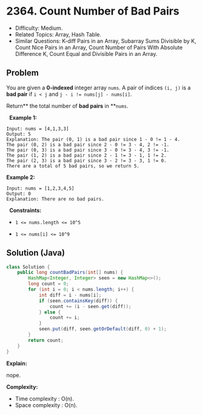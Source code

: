# 2364. Count Number of Bad Pairs

- Difficulty: Medium.
- Related Topics: Array, Hash Table.
- Similar Questions: K-diff Pairs in an Array, Subarray Sums Divisible by K, Count Nice Pairs in an Array, Count Number of Pairs With Absolute Difference K, Count Equal and Divisible Pairs in an Array.

## Problem

You are given a **0-indexed** integer array ```nums```. A pair of indices ```(i, j)``` is a **bad pair** if ```i < j``` and ```j - i != nums[j] - nums[i]```.

Return** the total number of **bad pairs** in **```nums```.

 
**Example 1:**

```
Input: nums = [4,1,3,3]
Output: 5
Explanation: The pair (0, 1) is a bad pair since 1 - 0 != 1 - 4.
The pair (0, 2) is a bad pair since 2 - 0 != 3 - 4, 2 != -1.
The pair (0, 3) is a bad pair since 3 - 0 != 3 - 4, 3 != -1.
The pair (1, 2) is a bad pair since 2 - 1 != 3 - 1, 1 != 2.
The pair (2, 3) is a bad pair since 3 - 2 != 3 - 3, 1 != 0.
There are a total of 5 bad pairs, so we return 5.
```

**Example 2:**

```
Input: nums = [1,2,3,4,5]
Output: 0
Explanation: There are no bad pairs.
```

 
**Constraints:**


	
- ```1 <= nums.length <= 10^5```
	
- ```1 <= nums[i] <= 10^9```



## Solution (Java)

```java
class Solution {
    public long countBadPairs(int[] nums) {
        HashMap<Integer, Integer> seen = new HashMap<>();
        long count = 0;
        for (int i = 0; i < nums.length; i++) {
            int diff = i - nums[i];
            if (seen.containsKey(diff)) {
                count += (i - seen.get(diff));
            } else {
                count += i;
            }
            seen.put(diff, seen.getOrDefault(diff, 0) + 1);
        }
        return count;
    }
}
```

**Explain:**

nope.

**Complexity:**

* Time complexity : O(n).
* Space complexity : O(n).
